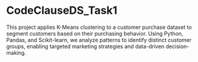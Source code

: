 # CodeClauseDS_Task1
This project applies K-Means clustering to a customer purchase dataset to segment customers based on their purchasing behavior. Using Python, Pandas, and Scikit-learn, we analyze patterns to identify distinct customer groups, enabling targeted marketing strategies and data-driven decision-making.
